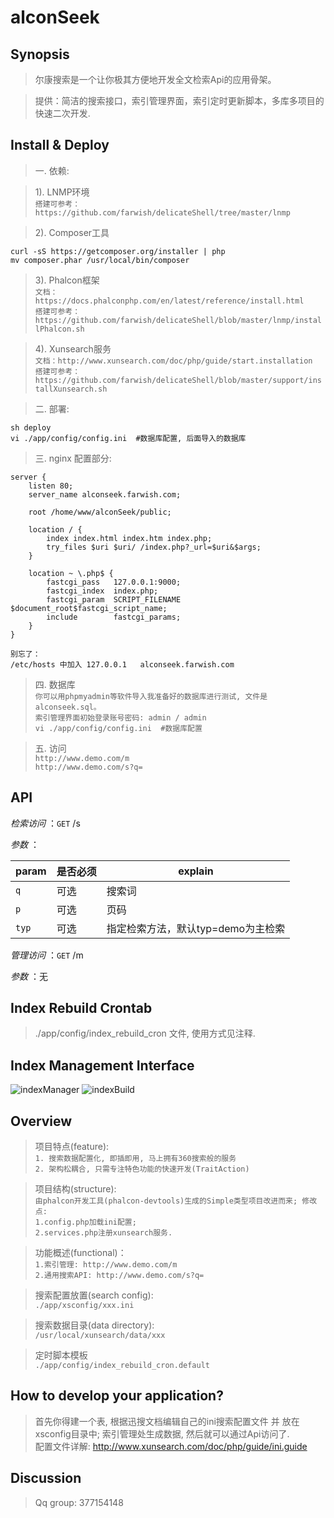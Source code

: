 # alconSeek



## Synopsis  

> 尔康搜索是一个让你极其方便地开发全文检索Api的应用骨架。

> 提供：简洁的搜索接口，索引管理界面，索引定时更新脚本，多库多项目的快速二次开发.  

## Install & Deploy  

> 一. 依赖: 

> 1). LNMP环境  
`搭建可参考：https://github.com/farwish/delicateShell/tree/master/lnmp`

> 2). Composer工具  
````shell
curl -sS https://getcomposer.org/installer | php  
mv composer.phar /usr/local/bin/composer  
````

> 3). Phalcon框架  
`文档：https://docs.phalconphp.com/en/latest/reference/install.html`     
`搭建可参考：https://github.com/farwish/delicateShell/blob/master/lnmp/installPhalcon.sh`  

> 4). Xunsearch服务  
`文档：http://www.xunsearch.com/doc/php/guide/start.installation`  
`搭建可参考：https://github.com/farwish/delicateShell/blob/master/support/installXunsearch.sh`  

> 二. 部署:   
````shell
sh deploy  
vi ./app/config/config.ini  #数据库配置, 后面导入的数据库
````

> 三. nginx 配置部分:  

````shell
server {
    listen 80; 
    server_name alconseek.farwish.com;

    root /home/www/alconSeek/public;

    location / { 
        index index.html index.htm index.php;
        try_files $uri $uri/ /index.php?_url=$uri&$args;
    }   

    location ~ \.php$ {
        fastcgi_pass   127.0.0.1:9000;
        fastcgi_index  index.php;
        fastcgi_param  SCRIPT_FILENAME  $document_root$fastcgi_script_name;
        include        fastcgi_params;
    }
}
````

```
别忘了：
/etc/hosts 中加入 127.0.0.1   alconseek.farwish.com   
```

> 四. 数据库  
  `你可以用phpmyadmin等软件导入我准备好的数据库进行测试, 文件是 alconseek.sql。`  
  `索引管理界面初始登录账号密码: admin / admin`  
  `vi ./app/config/config.ini  #数据库配置`  

> 五. 访问  
  `http://www.demo.com/m`  
  `http://www.demo.com/s?q=`  

## API

*检索访问* ：`GET` /s   

*参数* ：  

| param | 是否必须 | explain 
|--- |--- |--- 
| `q` | 可选 | 搜索词  
| `p` | 可选 | 页码  
| `typ` | 可选 | 指定检索方法，默认typ=demo为主检索   

*管理访问* ：`GET` /m  

*参数* ：无  

## Index Rebuild Crontab

> ./app/config/index_rebuild_cron 文件, 使用方式见注释.   

## Index Management Interface  

![indexManager](http://farwish.qiniudn.com/indexManager.png "indexManager")
![indexBuild](http://farwish.qiniudn.com/indexBuild.png "indexBuild")

## Overview   

> 项目特点(feature):  
`1. 搜索数据配置化, 即插即用, 马上拥有360搜索般的服务`  
`2. 架构松耦合, 只需专注特色功能的快速开发(TraitAction)`  

> 项目结构(structure):  
`由phalcon开发工具(phalcon-devtools)生成的Simple类型项目改进而来; 修改点:`    
`1.config.php加载ini配置;`  
`2.services.php注册xunsearch服务.`  

> 功能概述(functional)：  
`1.索引管理: http://www.demo.com/m`  
`2.通用搜索API: http://www.demo.com/s?q=`  

> 搜索配置放置(search config):  
`./app/xsconfig/xxx.ini`  

> 搜索数据目录(data directory):  
`/usr/local/xunsearch/data/xxx`  

> 定时脚本模板  
`./app/config/index_rebuild_cron.default`  

## How to develop your application?  

> 首先你得建一个表, 根据迅搜文档编辑自己的ini搜索配置文件 并 放在xsconfig目录中; 索引管理处生成数据, 然后就可以通过Api访问了.  
> 配置文件详解: http://www.xunsearch.com/doc/php/guide/ini.guide  

## Discussion  

> Qq group: 377154148  
